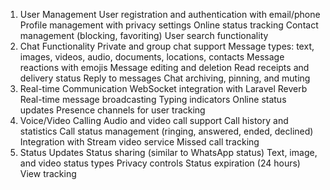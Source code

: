 1. User Management
User registration and authentication with email/phone
Profile management with privacy settings
Online status tracking
Contact management (blocking, favoriting)
User search functionality
2. Chat Functionality
Private and group chat support
Message types: text, images, videos, audio, documents, locations, contacts
Message reactions with emojis
Message editing and deletion
Read receipts and delivery status
Reply to messages
Chat archiving, pinning, and muting
3. Real-time Communication
WebSocket integration with Laravel Reverb
Real-time message broadcasting
Typing indicators
Online status updates
Presence channels for user tracking
4. Voice/Video Calling
Audio and video call support
Call history and statistics
Call status management (ringing, answered, ended, declined)
Integration with Stream video service
Missed call tracking
5. Status Updates
Status sharing (similar to WhatsApp status)
Text, image, and video status types
Privacy controls
Status expiration (24 hours)
View tracking